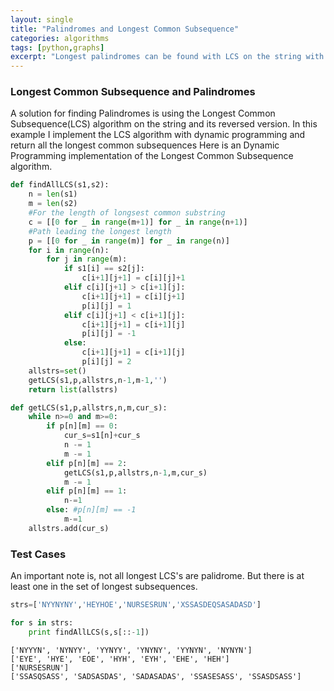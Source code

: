 ```yaml
---
layout: single
title: "Palindromes and Longest Common Subsequence"
categories: algorithms
tags: [python,graphs]
excerpt: "Longest palindromes can be found with LCS on the string with its reverse"
---
```


### Longest Common Subsequence and Palindromes
A solution for finding Palindromes is using the Longest Common Subsequence(LCS) algorithm on the string and its reversed version. In this example I implement the LCS algorithm with dynamic programming and return all the longest common subsequences Here is an Dynamic Programming implementation of the Longest Common Subsequence algorithm.



```python
def findAllLCS(s1,s2):
    n = len(s1)
    m = len(s2)
    #For the length of longsest common substring
    c = [[0 for _ in range(m+1)] for _ in range(n+1)]
    #Path leading the longest length
    p = [[0 for _ in range(m)] for _ in range(n)] 
    for i in range(n):
        for j in range(m):
            if s1[i] == s2[j]:
                c[i+1][j+1] = c[i][j]+1
            elif c[i][j+1] > c[i+1][j]:
                c[i+1][j+1] = c[i][j+1]
                p[i][j] = 1
            elif c[i][j+1] < c[i+1][j]:
                c[i+1][j+1] = c[i+1][j]
                p[i][j] = -1
            else:
                c[i+1][j+1] = c[i+1][j]
                p[i][j] = 2
    allstrs=set()
    getLCS(s1,p,allstrs,n-1,m-1,'')
    return list(allstrs)
```


```python
def getLCS(s1,p,allstrs,n,m,cur_s):
    while n>=0 and m>=0:
        if p[n][m] == 0:
            cur_s=s1[n]+cur_s
            n -= 1
            m -= 1
        elif p[n][m] == 2:
            getLCS(s1,p,allstrs,n-1,m,cur_s)
            m -= 1
        elif p[n][m] == 1:
            n-=1
        else: #p[n][m] == -1
            m-=1
    allstrs.add(cur_s)
```

### Test Cases
An important note is, not all longest LCS's are palidrome. But there is at least one in the set of longest subsequences. 


```python
strs=['NYYNYNY','HEYHOE','NURSESRUN','XSSASDEQSASADASD']

for s in strs:
    print findAllLCS(s,s[::-1])
```

    ['NYYYN', 'NYNYY', 'YYNYY', 'YNYNY', 'YYNYN', 'NYNYN']
    ['EYE', 'HYE', 'EOE', 'HYH', 'EYH', 'EHE', 'HEH']
    ['NURSESRUN']
    ['SSASQSASS', 'SADSASDAS', 'SADASADAS', 'SSASESASS', 'SSASDSASS']

